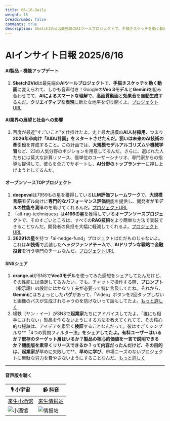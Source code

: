 ```yaml
---
title: 06-16-Daily
weight: 15
breadcrumbs: false
comments: true
description: Sketch2Vidは最先端のAIツールプロジェクトで、手描きスケッチを動く動画に変えられて、しかも音声付き！GoogleのVeo 3モデルとGeminiを組み合わせてて、AIによるスマートな理解で、高画質動画と効果音を自動生成するんだ。クリエイティブな表現に新たな地平を切り開くよ。プロジェクトURL
---
```

# AIインサイト日報 2025/6/16

#### **AI製品・機能アップデート**
1. **Sketch2Vid**は最先端の**AIツールプロジェクト**で、**手描きスケッチ**を**動く動画**に変えられて、しかも音声付き！Googleの**Veo 3モデル**と**Gemini**を組み合わせてて、**AIによるスマートな理解**で、**高画質動画**と**効果音**を**自動生成**するんだ。**クリエイティブな表現**に新たな地平を切り開くよ。[プロジェクトURL](https://github.com/NSTiwari/Sketch2Vid)

#### **AI業界の展望と社会への影響**
1. 百度が最近"すごいこと"を仕掛けたよ。史上最大規模の**AI人材採用**、つまり**2026年卒向け「AIDU計画」**をスタートさせたんだ。狙いは**未来のAI技術の牽引役**を育成すること。この計画では、**大規模モデルアルゴリズム**や**機械学習**など、23の人気分野のポジションを用意してるんだ。さらに、選ばれた人たちには莫大な計算リソース、億単位のユーザーシナリオ、専門家からの指導も提供して、彼らを全力でサポートし、**AI分野のトップランナー**に押し上げようとしてるんだ。

#### **オープンソースTOPプロジェクト**
1. **deepeval**は7959もの星を獲得している**LLM評価フレームワーク**で、**大規模言語モデル**向けに**専門的なパフォーマンス評価**機能を提供し、開発者が**モデルの性能を測る**のを助けてくれるんだ。[プロジェクトURL](https://github.com/confident-ai/deepeval)
2. 「all-rag-techniques」は**4166の星**を獲得している**オープンソースプロジェクト**で、そのすごいところは、すべての**RAG技術**をより簡単な方法で実装できることなんだ。開発者の負担を大幅に軽減してくれるよ。[プロジェクトURL](https://github.com/FareedKhan-dev/all-rag-techniques)
3. **36291の星**を持つ「ai-hedge-fund」プロジェクトはただものじゃないよ。これは**AI技術**で武装した**ヘッジファンドチーム**で、**AIドリブンな戦略**で**金融投資**を行う専門のチームなんだ。[プロジェクトURL](https://github.com/virattt/ai-hedge-fund)

#### **SNSシェア**
1. **orange.ai**がSNSで**Veo3モデル**を使ってみた感想をシェアしてたんだけど、その性能には満足してるみたい。でも、チャットで操作する際、**プロンプト**（指示語）の設計にはかなり工夫が必要って特に言及してたね。それから、**Gemini**にはちょっとした**バグ**があって、「Video」ボタンを2回タップしないと画像のパスが生成されちゃうのを防げないって話もしてたよ。[もっと詳しく](https://x.com/oran_ge/status/1934204708614545697)
2. 楊軼（ヤン・イー）がSNSで**起業家**たちにアドバイスしてたよ。「誰にも相手にされない」製品を作らないようにする方法を教えてくれてて、その核心的な秘訣は、アイデアを素早く**検証**することなんだって。彼はすごくシンプルな**「4つの質問フィルター法」**をシェアしてたよ。有料ユーザーはいるか？既存のターゲット層はいるか？製品の核心的価値を一言で説明できるか？機能版を素早くリリースできるか？って内容だったんだけど、その目的は、起業家が**早めに失敗して**、**早めに学び**、市場ニーズのないプロジェクトに無駄な労力を費やさないようにすることなんだ。[もっと詳しく](https://m.okjike.com/originalPosts/684e90216c1af58f5d957ece)

---

#### **音声版を聴く**

| 🎙️ **小宇宙** | 📹 **抖音** |
| --- | --- |
| [来生小酒馆](https://www.xiaoyuzhoufm.com/podcast/683c62b7c1ca9cf575a5030e)  |   [来生情报站](https://www.douyin.com/user/MS4wLjABAAAAwpwqPQlu38sO38VyWgw9ZjDEnN4bMR5j8x111UxpseHR9DpB6-CveI5KRXOWuFwG)|
| ![小酒馆](https://s1.imagehub.cc/images/2025/06/24/f959f7984e9163fc50d3941d79a7f262.md.png) | ![情报站](https://s1.imagehub.cc/images/2025/06/24/7fc30805eeb831e1e2baa3a240683ca3.md.png) |